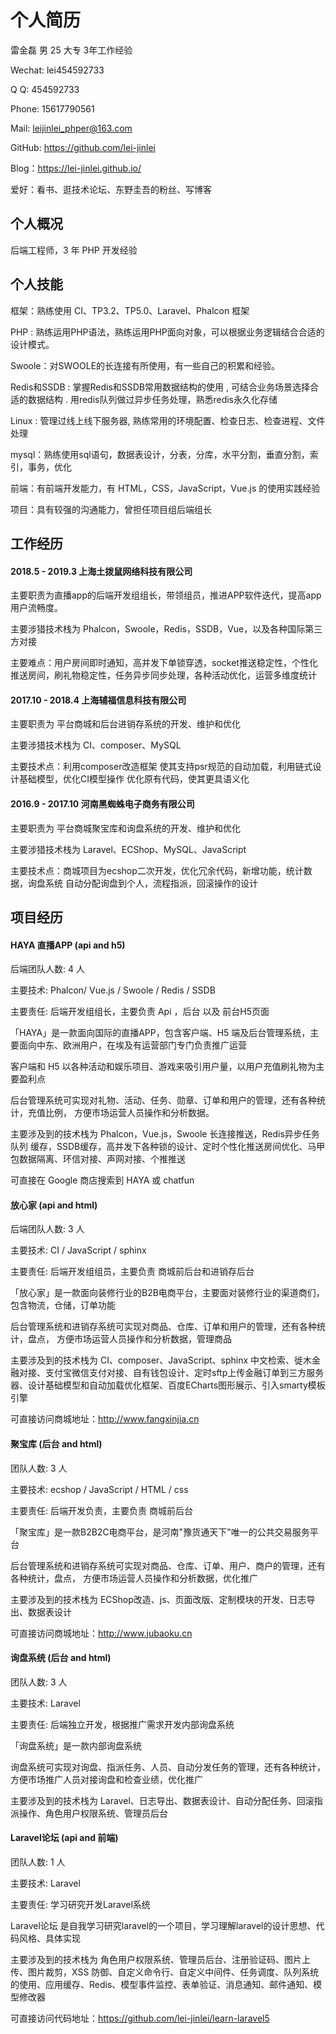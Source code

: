 # 个人简历

雷金磊 男 25 大专 3年工作经验
  
Wechat: lei454592733
  
Q Q: 454592733

Phone: 15617790561
  
Mail: leijinlei_phper@163.com
  
GitHub: https://github.com/lei-jinlei

Blog：https://lei-jinlei.github.io/

爱好：看书、逛技术论坛、东野圭吾的粉丝、写博客 


## 个人概况

后端工程师，3 年 PHP 开发经验

## 个人技能

框架：熟练使用 CI、TP3.2、TP5.0、Laravel、Phalcon 框架

PHP : 熟练运用PHP语法，熟练运用PHP面向对象，可以根据业务逻辑结合合适的设计模式。

Swoole：对SWOOLE的长连接有所使用，有一些自己的积累和经验。

Redis和SSDB : 掌握Redis和SSDB常用数据结构的使用 , 可结合业务场景选择合适的数据结构 . 用redis队列做过异步任务处理，熟悉redis永久化存储

Linux : 管理过线上线下服务器, 熟练常用的环境配置、检查日志、检查进程、文件处理

mysql：熟练使用sql语句，数据表设计，分表，分库，水平分割，垂直分割，索引，事务，优化

前端：有前端开发能力，有 HTML，CSS，JavaScript，Vue.js 的使用实践经验

项目：具有较强的沟通能力，曾担任项目组后端组长

## 工作经历

#### 2018.5 - 2019.3  上海土拨鼠网络科技有限公司

主要职责为直播app的后端开发组组长，带领组员，推进APP软件迭代，提高app用户流畅度。

主要涉猎技术栈为 Phalcon，Swoole，Redis，SSDB，Vue，以及各种国际第三方对接

主要难点：用户房间即时通知，高并发下单锁穿透，socket推送稳定性，个性化推送房间，刷礼物稳定性，任务异步同步处理，各种活动优化，运营多维度统计

#### 2017.10 - 2018.4  上海辅福信息科技有限公司

主要职责为 平台商城和后台进销存系统的开发、维护和优化

主要涉猎技术栈为 CI、composer、MySQL

主要技术点：利用composer改造框架 使其支持psr规范的自动加载，利用链式设计基础模型，优化CI模型操作 优化原有代码，使其更具语义化

#### 2016.9 - 2017.10  河南黑蜘蛛电子商务有限公司

主要职责为 平台商城聚宝库和询盘系统的开发、维护和优化

主要涉猎技术栈为 Laravel、ECShop、MySQL、JavaScript

主要技术点：商城项目为ecshop二次开发，优化冗余代码，新增功能，统计数据，询盘系统 自动分配询盘到个人，流程指派，回滚操作的设计


## 项目经历

#### HAYA 直播APP (api and h5)

后端团队人数: 4 人

主要技术: Phalcon/ Vue.js / Swoole / Redis / SSDB

主要责任: 后端开发组组长，主要负责 Api ，后台 以及 前台H5页面

「HAYA」是一款面向国际的直播APP，包含客户端、H5 端及后台管理系统，主要面向中东、欧洲用户，在埃及有运营部门专门负责推广运营

客户端和 H5 以各种活动和娱乐项目、游戏来吸引用户量，以用户充值刷礼物为主要盈利点

后台管理系统可实现对礼物、活动、任务、勋章、订单和用户的管理，还有各种统计，充值比例， 方便市场运营人员操作和分析数据。

主要涉及到的技术栈为 Phalcon，Vue.js，Swoole 长连接推送，Redis异步任务队列 缓存，SSDB缓存，高并发下各种锁的设计、定时个性化推送房间优化、马甲包数据隔离、环信对接、声网对接、个推推送

可直接在 Google 商店搜索到 HAYA 或 chatfun


#### 放心家 (api and html)

后端团队人数: 3 人

主要技术: CI / JavaScript / sphinx

主要责任: 后端开发组组员，主要负责 商城前后台和进销存后台

「放心家」是一款面向装修行业的B2B电商平台，主要面对装修行业的渠道商们，包含物流，仓储，订单功能

后台管理系统和进销存系统可实现对商品、仓库、订单和用户的管理，还有各种统计，盘点， 方便市场运营人员操作和分析数据，管理商品

主要涉及到的技术栈为 CI、composer、JavaScript、sphinx 中文检索、徙木金融对接、支付宝微信支付对接、自有钱包设计、定时sftp上传金融订单到三方服务器、设计基础模型和自动加载优化框架、百度ECharts图形展示、引入smarty模板引擎

可直接访问商城地址：http://www.fangxinjia.cn


#### 聚宝库 (后台 and html)

团队人数: 3 人

主要技术: ecshop / JavaScript / HTML / css

主要责任: 后端开发负责，主要负责 商城前后台

「聚宝库」是一款B2B2C电商平台，是河南"豫货通天下"唯一的公共交易服务平台

后台管理系统和进销存系统可实现对商品、仓库、订单、用户、商户的管理，还有各种统计，盘点， 方便市场运营人员操作和分析数据，优化推广

主要涉及到的技术栈为 ECShop改造、js、页面改版、定制模块的开发、日志导出、数据表设计

可直接访问商城地址：http://www.jubaoku.cn


#### 询盘系统 (后台 and html)

团队人数: 3 人

主要技术: Laravel

主要责任: 后端独立开发，根据推广需求开发内部询盘系统

「询盘系统」是一款内部询盘系统

询盘系统可实现对询盘、指派任务、人员、自动分发任务的管理，还有各种统计，方便市场推广人员对接询盘和检查业绩，优化推广

主要涉及到的技术栈为 Laravel、日志导出、数据表设计、自动分配任务、回滚指派操作、角色用户权限系统、管理员后台


#### Laravel论坛 (api and 前端)

团队人数: 1 人

主要技术: Laravel

主要责任: 学习研究开发Laravel系统

Laravel论坛 是自我学习研究laravel的一个项目，学习理解laravel的设计思想、代码风格、具体实现

主要涉及到的技术栈为 角色用户权限系统、管理员后台、注册验证码、图片上传、图片裁剪，XSS 防御、自定义命令行、自定义中间件、任务调度、队列系统的使用、应用缓存、Redis、模型事件监控、表单验证、消息通知、邮件通知、模型修改器

可直接访问代码地址：https://github.com/lei-jinlei/learn-laravel5